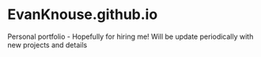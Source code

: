 # EvanKnouse.github.io
Personal portfolio - Hopefully for hiring me!
Will be update periodically with new projects and details
